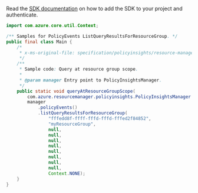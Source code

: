 Read the [SDK documentation](https://github.com/Azure/azure-sdk-for-java/blob/azure-resourcemanager-policyinsights_1.0.0-beta.2/sdk/policyinsights/azure-resourcemanager-policyinsights/README.md) on how to add the SDK to your project and authenticate.

```java
import com.azure.core.util.Context;

/** Samples for PolicyEvents ListQueryResultsForResourceGroup. */
public final class Main {
    /*
     * x-ms-original-file: specification/policyinsights/resource-manager/Microsoft.PolicyInsights/stable/2019-10-01/examples/PolicyEvents_QueryResourceGroupScope.json
     */
    /**
     * Sample code: Query at resource group scope.
     *
     * @param manager Entry point to PolicyInsightsManager.
     */
    public static void queryAtResourceGroupScope(
        com.azure.resourcemanager.policyinsights.PolicyInsightsManager manager) {
        manager
            .policyEvents()
            .listQueryResultsForResourceGroup(
                "fffedd8f-ffff-fffd-fffd-fffed2f84852",
                "myResourceGroup",
                null,
                null,
                null,
                null,
                null,
                null,
                null,
                null,
                Context.NONE);
    }
}
```
